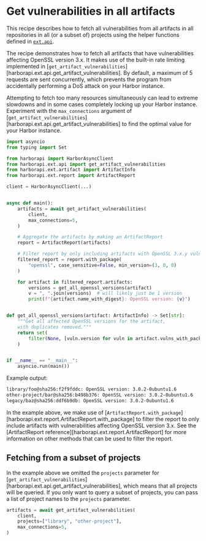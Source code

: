 # Get vulnerabilities in all artifacts

This recipe describes how to fetch all vulnerabilities from all artifacts in all repositories in all (or a subset of) projects using the helper functions defined in [`ext.api`](/reference/ext/api.md).

The recipe demonstrates how to fetch all artifacts that have vulnerabilities affecting OpenSSL version 3.x. It makes use of the built-in rate limiting implemented in [`get_artifact_vulnerabilities`][harborapi.ext.api.get_artifact_vulnerabilities]. By default, a maximum of 5 requests are sent concurrently, which prevents the program from accidentally performing a DoS attack on your Harbor instance.

Attempting to fetch too many resources simultaneously can lead to extreme slowdowns and in some cases completely locking up your Harbor instance. Experiment with the `max_connections` argument of [`get_artifact_vulnerabilities`][harborapi.ext.api.get_artifact_vulnerabilities] to find the optimal value for your Harbor instance.



```py
import asyncio
from typing import Set

from harborapi import HarborAsyncClient
from harborapi.ext.api import get_artifact_vulnerabilities
from harborapi.ext.artifact import ArtifactInfo
from harborapi.ext.report import ArtifactReport

client = HarborAsyncClient(...)


async def main():
    artifacts = await get_artifact_vulnerabilities(
        client,
        max_connections=5,
    )

    # Aggregate the artifacts by making an ArtifactReport
    report = ArtifactReport(artifacts)

    # Filter report by only including artifacts with OpenSSL 3.x.y vulnerabilities
    filtered_report = report.with_package(
        "openssl", case_sensitive=False, min_version=(3, 0, 0)
    )

    for artifact in filtered_report.artifacts:
        versions = get_all_openssl_versions(artifact)
        v = ", ".join(versions)  # will likely just be 1 version
        print(f"{artifact.name_with_digest}: OpenSSL version: {v}")


def get_all_openssl_versions(artifact: ArtifactInfo) -> Set[str]:
    """Get all affected OpenSSL versions for the artifact,
    with duplicates removed."""
    return set(
        filter(None, [vuln.version for vuln in artifact.vulns_with_package("openssl")])
    )


if __name__ == "__main__":
    asyncio.run(main())
```

Example output:

```txt
library/foo@sha256:f2f9fddc: OpenSSL version: 3.0.2-0ubuntu1.6
other-project/bar@sha256:b498b376: OpenSSL version: 3.0.2-0ubuntu1.6
legacy/baz@sha256:ddf6b9db: OpenSSL version: 3.0.2-0ubuntu1.6
```

In the example above, we make use of [`ArtifactReport.with_package`][harborapi.ext.report.ArtifactReport.with_package] to filter the report to only include artifacts with vulnerabilities affecting OpenSSL version 3.x. See the [ArtifactReport reference][harborapi.ext.report.ArtifactReport] for more information on other methods that can be used to filter the report.

## Fetching from a subset of projects

In the example above we omitted the `projects` parameter for [`get_artifact_vulnerabilities`][harborapi.ext.api.get_artifact_vulnerabilities], which means that all projects will be queried. If you only want to query a subset of projects, you can pass a list of project names to the `projects` parameter.

```py hl_lines="3"
artifacts = await get_artifact_vulnerabilities(
    client,
    projects=["library", "other-project"],
    max_connections=5,
)
```
